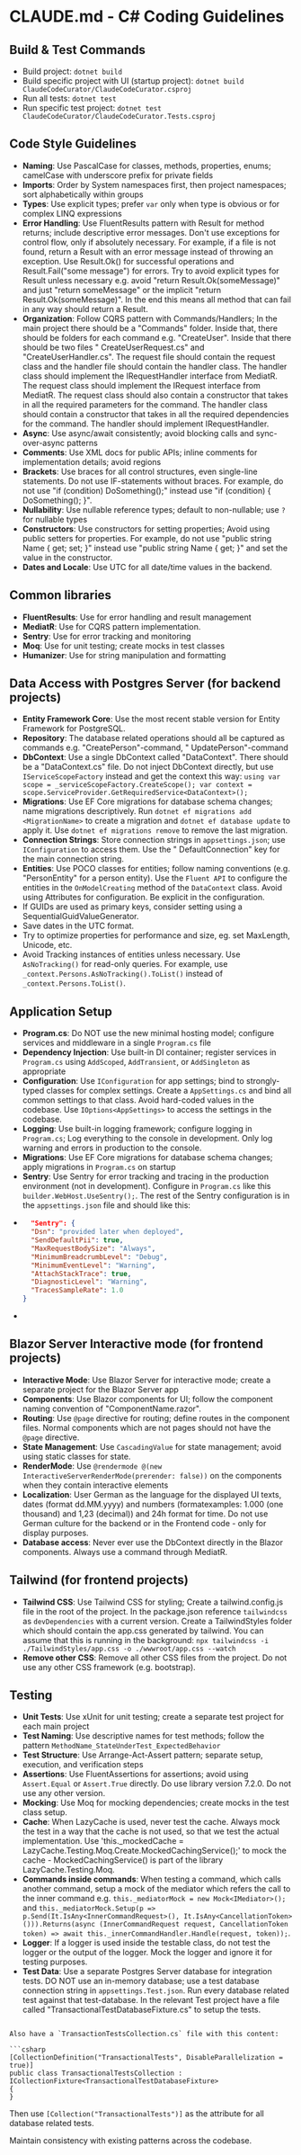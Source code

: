 # CLAUDE.md - C# Coding Guidelines

## Build & Test Commands

- Build project: `dotnet build`
- Build specific project with UI (startup project): `dotnet build ClaudeCodeCurator/ClaudeCodeCurator.csproj`
- Run all tests: `dotnet test`
- Run specific test project: `dotnet test ClaudeCodeCurator/ClaudeCodeCurator.Tests.csproj`

## Code Style Guidelines

- **Naming**: Use PascalCase for classes, methods, properties, enums; camelCase with underscore prefix for private
  fields
- **Imports**: Order by System namespaces first, then project namespaces; sort alphabetically within groups
- **Types**: Use explicit types; prefer `var` only when type is obvious or for complex LINQ expressions
- **Error Handling**: Use FluentResults pattern with Result<T> for method returns; include descriptive error messages.
  Don't use exceptions for control flow, only if absolutely necessary. For example, if a file is not found, return a
  Result with an error message instead of throwing an exception. Use Result.Ok() for successful operations and
  Result.Fail("some message") for errors. Try to avoid explicit types for Result<T> unless necessary e.g. avoid "return
  Result.Ok<string>(someMessage)" and just "return someMessage" or the implicit "return Result.Ok(someMessage)". In the
  end this means all method that can fail in any way should return a Result<T>.
- **Organization**: Follow CQRS pattern with Commands/Handlers; In the main project there should be a "Commands" folder.
  Inside that, there should be folders for each command e.g. "CreateUser". Inside that there should be two files "
  CreateUserRequest.cs" and "CreateUserHandler.cs". The request file should contain the request class and the handler
  file should contain the handler class. The handler class should implement the IRequestHandler interface from MediatR.
  The request class should implement the IRequest interface from MediatR. The request class should also contain a
  constructor that takes in all the required parameters for the command. The handler class should contain a constructor
  that takes in all the required dependencies for the command. The handler should implement IRequestHandler.
- **Async**: Use async/await consistently; avoid blocking calls and sync-over-async patterns
- **Comments**: Use XML docs for public APIs; inline comments for implementation details; avoid regions
- **Brackets**: Use braces for all control structures, even single-line statements. Do not use IF-statements without
  braces. For example, do not use "if (condition) DoSomething();" instead use "if (condition) { DoSomething(); }".
- **Nullability**: Use nullable reference types; default to non-nullable; use `?` for nullable types
- **Constructors**: Use constructors for setting properties; Avoid using public setters for properties. For example, do
  not use "public string Name { get; set; }" instead use "public string Name { get; }" and set the value in the
  constructor.
- **Dates and Locale**: Use UTC for all date/time values in the backend.

## Common libraries

- **FluentResults**: Use for error handling and result management
- **MediatR**: Use for CQRS pattern implementation.
- **Sentry**: Use for error tracking and monitoring
- **Moq**: Use for unit testing; create mocks in test classes
- **Humanizer**: Use for string manipulation and formatting

## Data Access with Postgres Server (for backend projects)

- **Entity Framework Core**: Use the most recent stable version for Entity Framework for PostgreSQL.
- **Repository**: The database related operations should all be captured as commands e.g. "CreatePerson"-command, "
  UpdatePerson"-command
- **DbContext**: Use a single DbContext called "DataContext". There should be a "DataContext.cs" file. Do not inject
  DbContext directly, but use `IServiceScopeFactory` instead and get the context this way:
  `using var scope = _serviceScopeFactory.CreateScope(); var context = scope.ServiceProvider.GetRequiredService<DataContext>();`
- **Migrations**: Use EF Core migrations for database schema changes; name migrations descriptively. Run
  `dotnet ef migrations add <MigrationName>` to create a migration and `dotnet ef database update` to apply it. Use
  `dotnet ef migrations remove` to remove the last migration.
- **Connection Strings**: Store connection strings in `appsettings.json`; use `IConfiguration` to access them. Use the "
  DefaultConnection" key for the main connection string.
- **Entities**: Use POCO classes for entities; follow naming conventions (e.g. "PersonEntity" for a person entity). Use
  the `Fluent API` to configure the entities in the `OnModelCreating` method of the `DataContext` class. Avoid using
  Attributes for configuration. Be explicit in the configuration.
- If GUIDs are used as primary keys, consider setting using a SequentialGuidValueGenerator.
- Save dates in the UTC format.
- Try to optimize properties for performance and size, eg. set MaxLength, Unicode, etc.
- Avoid Tracking instances of entities unless necessary. Use `AsNoTracking()` for read-only queries. For example, use
  `_context.Persons.AsNoTracking().ToList()` instead of `_context.Persons.ToList()`.

## Application Setup

- **Program.cs**: Do NOT use the new minimal hosting model; configure services and middleware in a single `Program.cs`
  file
- **Dependency Injection**: Use built-in DI container; register services in `Program.cs` using `AddScoped`,
  `AddTransient`, or `AddSingleton` as appropriate
- **Configuration**: Use `IConfiguration` for app settings; bind to strongly-typed classes for complex settings. Create
  a `AppSettings.cs` and bind all common settings to that class. Avoid hard-coded values in the codebase. Use
  `IOptions<AppSettings>` to access the settings in the codebase.
- **Logging**: Use built-in logging framework; configure logging in `Program.cs`; Log everything to the console in
  development. Only log warning and errors in production to the console.
- **Migrations**: Use EF Core migrations for database schema changes; apply migrations in `Program.cs` on startup
- **Sentry**: Use Sentry for error tracking and tracing in the production environment (not in development). Configure in
  `Program.cs` like this `builder.WebHost.UseSentry();`. The
  rest of the Sentry configuration is in the `appsettings.json` file and should like this:
- ```json
    "Sentry": {
    "Dsn": "provided later when deployed",
    "SendDefaultPii": true,
    "MaxRequestBodySize": "Always",
    "MinimumBreadcrumbLevel": "Debug",
    "MinimumEventLevel": "Warning",
    "AttachStackTrace": true,
    "DiagnosticLevel": "Warning",
    "TracesSampleRate": 1.0
  }
  ```
-

## Blazor Server Interactive mode (for frontend projects)

- **Interactive Mode**: Use Blazor Server for interactive mode; create a separate project for the Blazor Server app
- **Components**: Use Blazor components for UI; follow the component naming convention of "ComponentName.razor".
- **Routing**: Use `@page` directive for routing; define routes in the component files. Normal components which are not
  pages should not have the `@page` directive.
- **State Management**: Use `CascadingValue` for state management; avoid using static classes for state.
- **RenderMode**: Use `@rendermode @(new InteractiveServerRenderMode(prerender: false))` on the components when they
  contain interactive elements
- **Localization**: User German as the language for the displayed UI texts, dates (format dd.MM.yyyy) and numbers
  (formatexamples: 1.000 (one thousand) and 1,23 (decimal)) and 24h format for time. Do not use German culture for the
  backend or in the Frontend code - only for display purposes.
- **Database access**: Never ever use the DbContext directly in the Blazor components. Always use a command through MediatR. 

## Tailwind (for frontend projects)

- **Tailwind CSS**: Use Tailwind CSS for styling; Create a tailwind.config.js file in the root of the project. In the
  package.json reference `tailwindcss` as `devDependencies` with a current version. Create a TailwindStyles folder which
  should contain the app.css generated by tailwind. You can assume that this is running in the background:
  `npx tailwindcss -i ./TailwindStyles/app.css -o ./wwwroot/app.css --watch`
- **Remove other CSS**: Remove all other CSS files from the project. Do not use any other CSS framework (e.g.
  bootstrap).

## Testing

- **Unit Tests**: Use xUnit for unit testing; create a separate test project for each main project
- **Test Naming**: Use descriptive names for test methods; follow the pattern
  `MethodName_StateUnderTest_ExpectedBehavior`
- **Test Structure**: Use Arrange-Act-Assert pattern; separate setup, execution, and verification steps
- **Assertions**: Use FluentAssertions for assertions; avoid using `Assert.Equal` or `Assert.True` directly. Do use library version 7.2.0. Do not use any other version.
- **Mocking**: Use Moq for mocking dependencies; create mocks in the test class setup.
- **Cache**: When LazyCache is used, never test the cache. Always mock the test in a way that the cache is not used, so that we test the actual implementation. Use 'this._mockedCache = LazyCache.Testing.Moq.Create.MockedCachingService();' to mock the cache - MockedCachingService() is part of the library LazyCache.Testing.Moq.
- **Commands inside commands**: When testing a command, which calls another command, setup a mock of the mediator which refers the call to the inner command e.g. `this._mediatorMock = new Mock<IMediator>();` and `this._mediatorMock.Setup(p => p.Send(It.IsAny<InnerCommandRequest>(), It.IsAny<CancellationToken>())).Returns(async (InnerCommandRequest request, CancellationToken token) => await this._innerCommandHandler.Handle(request, token));`.
- **Logger**: If a logger is used inside the testable class, do not test the logger or the output of the logger. Mock the logger and ignore it for testing purposes.
- **Test Data**: Use a separate Postgres Server database for integration tests. DO NOT use an in-memory database; use a test database connection string in
  `appsettings.Test.json`. Run every database related test against that test-database. In the relevant Test project have
  a file called "TransactionalTestDatabaseFixture.cs" to setup the tests.
```

Also have a `TransactionTestsCollection.cs` file with this content:

```csharp
[CollectionDefinition("TransactionalTests", DisableParallelization = true)]
public class TransactionalTestsCollection : ICollectionFixture<TransactionalTestDatabaseFixture>
{
}
```

Then use `[Collection("TransactionalTests")]` as the attribute for all database related tests.

Maintain consistency with existing patterns across the codebase.
